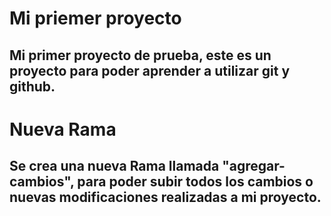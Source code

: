 # Mi priemer proyecto
## Mi primer proyecto de prueba, este es un proyecto para poder aprender a utilizar git y github.

# Nueva Rama
## Se crea una nueva Rama llamada "agregar-cambios", para poder subir todos los cambios o nuevas modificaciones realizadas a mi proyecto.

